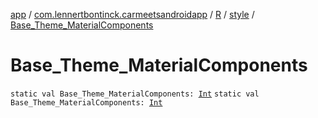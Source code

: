 [app](../../../index.md) / [com.lennertbontinck.carmeetsandroidapp](../../index.md) / [R](../index.md) / [style](index.md) / [Base_Theme_MaterialComponents](./-base_-theme_-material-components.md)

# Base_Theme_MaterialComponents

`static val Base_Theme_MaterialComponents: `[`Int`](https://kotlinlang.org/api/latest/jvm/stdlib/kotlin/-int/index.html)
`static val Base_Theme_MaterialComponents: `[`Int`](https://kotlinlang.org/api/latest/jvm/stdlib/kotlin/-int/index.html)